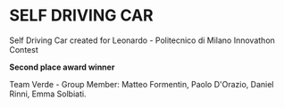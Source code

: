 # SELF DRIVING CAR

Self Driving Car created for Leonardo - Politecnico di Milano Innovathon Contest  
  
**Second place award winner**

Team Verde - Group Member: Matteo Formentin, Paolo D'Orazio, Daniel Rinni, Emma Solbiati.
